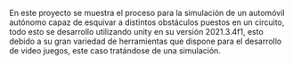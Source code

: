 En este proyecto se muestra el proceso para la simulación de un automóvil autónomo capaz de esquivar a
distintos obstáculos puestos en un circuito, todo esto se desarrollo utilizando unity en su versión 2021.3.4f1, esto debido a su gran variedad de herramientas que dispone para el desarrollo de video juegos, este caso tratándose de una simulación.